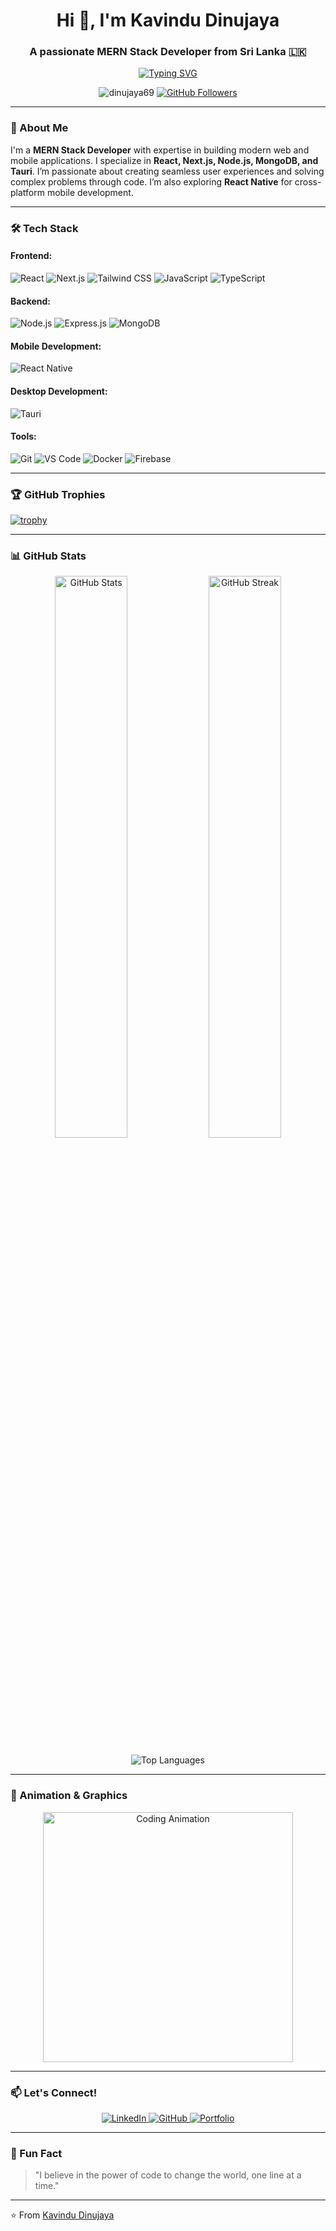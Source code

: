 <h1 align="center">Hi 👋, I'm Kavindu Dinujaya</h1>
<h3 align="center">A passionate MERN Stack Developer from Sri Lanka 🇱🇰</h3>

<p align="center">
  <a href="https://github.com/Dinujaya69">
    <img src="https://readme-typing-svg.demolab.com?font=Fira+Code&pause=1000&color=00FF00&center=true&vCenter=true&width=435&lines=Welcome+to+my+GitHub+Profile!;MERN+Stack+Developer;Next.js+%7C+Tauri+%7C+React+Native;Always+Learning+New+Things" alt="Typing SVG" />
  </a>
</p>

<p align="center">
  <img src="https://komarev.com/ghpvc/?username=dinujaya69&label=Profile%20views&color=0e75b6&style=flat" alt="dinujaya69" />
  <a href="https://github.com/Dinujaya69?tab=followers">
    <img src="https://img.shields.io/github/followers/Dinujaya69?label=Followers&style=social" alt="GitHub Followers" />
  </a>
</p>

---

### 🚀 About Me

I'm a **MERN Stack Developer** with expertise in building modern web and mobile applications. I specialize in **React, Next.js, Node.js, MongoDB, and Tauri**. I’m passionate about creating seamless user experiences and solving complex problems through code. I’m also exploring **React Native** for cross-platform mobile development.

---

### 🛠️ Tech Stack

#### Frontend:
![React](https://img.shields.io/badge/React-20232A?style=for-the-badge&logo=react&logoColor=61DAFB)
![Next.js](https://img.shields.io/badge/Next.js-000000?style=for-the-badge&logo=next.js&logoColor=white)
![Tailwind CSS](https://img.shields.io/badge/Tailwind_CSS-38B2AC?style=for-the-badge&logo=tailwind-css&logoColor=white)
![JavaScript](https://img.shields.io/badge/JavaScript-F7DF1E?style=for-the-badge&logo=javascript&logoColor=black)
![TypeScript](https://img.shields.io/badge/TypeScript-007ACC?style=for-the-badge&logo=typescript&logoColor=white)

#### Backend:
![Node.js](https://img.shields.io/badge/Node.js-339933?style=for-the-badge&logo=node.js&logoColor=white)
![Express.js](https://img.shields.io/badge/Express.js-000000?style=for-the-badge&logo=express&logoColor=white)
![MongoDB](https://img.shields.io/badge/MongoDB-47A248?style=for-the-badge&logo=mongodb&logoColor=white)

#### Mobile Development:
![React Native](https://img.shields.io/badge/React_Native-20232A?style=for-the-badge&logo=react&logoColor=61DAFB)

#### Desktop Development:
![Tauri](https://img.shields.io/badge/Tauri-FFC131?style=for-the-badge&logo=tauri&logoColor=black)

#### Tools:
![Git](https://img.shields.io/badge/Git-F05032?style=for-the-badge&logo=git&logoColor=white)
![VS Code](https://img.shields.io/badge/VS_Code-007ACC?style=for-the-badge&logo=visual-studio-code&logoColor=white)
![Docker](https://img.shields.io/badge/Docker-2496ED?style=for-the-badge&logo=docker&logoColor=white)
![Firebase](https://img.shields.io/badge/Firebase-FFCA28?style=for-the-badge&logo=firebase&logoColor=black)

---

### 🏆 GitHub Trophies

[![trophy](https://github-profile-trophy.vercel.app/?username=dinujaya69&theme=onedark&row=1&column=7)](https://github.com/ryo-ma/github-profile-trophy)

---

### 📊 GitHub Stats

<p align="center">
  <img src="https://github-readme-stats.vercel.app/api?username=dinujaya69&show_icons=true&theme=radical" alt="GitHub Stats" width="48%" />
  <img src="https://github-readme-streak-stats.herokuapp.com/?user=dinujaya69&theme=highcontrast" alt="GitHub Streak" width="48%" />
</p>

<p align="center">
  <img src="https://github-readme-stats.vercel.app/api/top-langs/?username=dinujaya69&layout=compact&theme=gruvbox" alt="Top Languages" />
</p>

---

### 🎨 Animation & Graphics

<p align="center">
  <img src="https://media.giphy.com/media/L1R1tvI9svkIWwpVYr/giphy.gif" alt="Coding Animation" width="400" />
</p>

---

### 📫 Let's Connect!

<p align="center">
  <a href="www.linkedin.com/in/kavindu-dinujaya-weerasinghe-552388215">
    <img src="https://img.shields.io/badge/LinkedIn-0077B5?style=for-the-badge&logo=linkedin&logoColor=white" alt="LinkedIn" />
  </a>
 
  <a href="https://github.com/Dinujaya69">
    <img src="https://img.shields.io/badge/GitHub-100000?style=for-the-badge&logo=github&logoColor=white" alt="GitHub" />
  </a>
  <a href="https://kavindu-portfolio.vercel.app/">
    <img src="https://img.shields.io/badge/Portfolio-FF5722?style=for-the-badge&logo=about.me&logoColor=white" alt="Portfolio" />
  </a>
</p>

---

### 💬 Fun Fact

> "I believe in the power of code to change the world, one line at a time."

---

⭐️ From [Kavindu Dinujaya](https://github.com/Dinujaya69)

